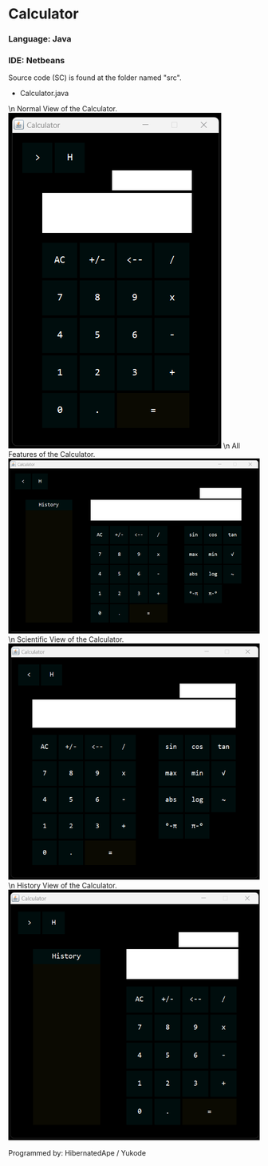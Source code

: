 # Calculator
### Language: Java
### IDE: Netbeans

Source code (SC) is found at the folder named "src".
- Calculator.java

\n
Normal View of the Calculator.
![](NormalView.png)
\n
All Features of the Calculator.
![](AllFeatures.png)
\n
Scientific View of the Calculator.
![](ScientificFeature.png)
\n
History View of the Calculator.
![](HistoryFeature.png)

Programmed by:
HibernatedApe / Yukode